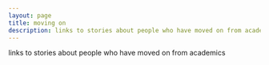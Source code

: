 ```yaml
---
layout: page
title: moving on
description: links to stories about people who have moved on from academics
---
```


links to stories about people who have moved on from academics
